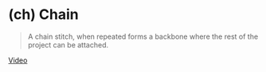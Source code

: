 # (ch) Chain

> A chain stitch, when repeated forms a backbone where the rest of the project can be attached.

[Video](https://youtu.be/qQF4OChjP9s?si=aPmVtQ7QrRFbbg9k)
